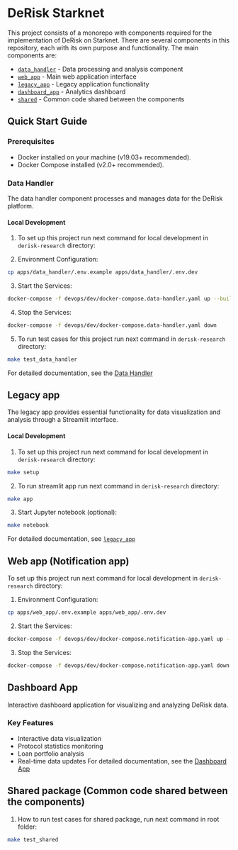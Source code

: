 # DeRisk Starknet

This project consists of a monorepo with components required for the implementation of DeRisk on Starknet.
There are several components in this repository, each with its own purpose and functionality. The main components are:
- [`data_handler`](./apps/data_handler/README.md) - Data processing and analysis component
- [`web_app`](./apps/web_app/README.md) - Main web application interface
- [`legacy_app`](./apps/legacy_app/README.md) - Legacy application functionality
- [`dashboard_app`](./apps/dashboard_app/README.md) - Analytics dashboard
- [`shared`](./apps/shared/README.md) - Common code shared between the components

## Quick Start Guide

### Prerequisites
- Docker installed on your machine (v19.03+ recommended).
- Docker Compose installed (v2.0+ recommended).

### Data Handler

The data handler component processes and manages data for the DeRisk platform.

#### Local Development

1. To set up this project run next command for local development in `derisk-research` directory:

2. Environment Configuration:
```bash
cp apps/data_handler/.env.example apps/data_handler/.env.dev
```
3. Start the Services:

```bash
docker-compose -f devops/dev/docker-compose.data-handler.yaml up --build
```
4. Stop the Services:
```bash
docker-compose -f devops/dev/docker-compose.data-handler.yaml down
```

5. To run test cases for this project run next command in `derisk-research` directory:
```bash
make test_data_handler
```

For detailed documentation, see the [Data Handler](./apps/data_handler/README.md)



## Legacy app

The legacy app provides essential functionality for data visualization and analysis through a Streamlit interface.

#### Local Development

1. To set up this project run next command for local development in `derisk-research` directory:
```bash
make setup
```

2. To run streamlit app run next command in `derisk-research` directory:
```bash
make app
```

3. Start Jupyter notebook (optional):
```bash
make notebook
```
For detailed documentation, see [`legacy_app`](./apps/legacy_app/README.md)

## Web app (Notification app)
To set up this project run next command for local development in `derisk-research` directory:

1. Environment Configuration: 
```bash
cp apps/web_app/.env.example apps/web_app/.env.dev
```

2. Start the Services:
```bash
docker-compose -f devops/dev/docker-compose.notification-app.yaml up --build
```

3. Stop the Services:
```bash
docker-compose -f devops/dev/docker-compose.notification-app.yaml down
```

## Dashboard App

Interactive dashboard application for visualizing and analyzing DeRisk data.

### Key Features
- Interactive data visualization
- Protocol statistics monitoring
- Loan portfolio analysis
- Real-time data updates
For detailed documentation, see the [Dashboard App](./apps/dashboard_app/README.md)

## Shared package (Common code shared between the components)
1. How to run test cases for shared package, run next command in root folder:
```bash
make test_shared
```
